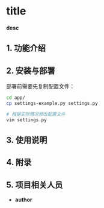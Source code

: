 # __title__

__desc__

## 1. 功能介绍

## 2. 安装与部署

部署前需要先复制配置文件：

```sh
cd app/
cp settings-example.py settings.py

# 根据实际情况修改配置文件
vim settings.py
```

## 3. 使用说明

## 4. 附录

## 5. 项目相关人员

- __author__
